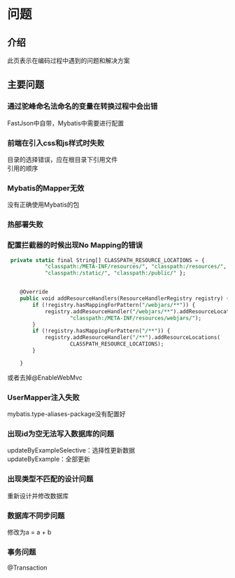 # 问题
## 介绍
此页表示在编码过程中遇到的问题和解决方案
## 主要问题
### 通过驼峰命名法命名的变量在转换过程中会出错
FastJson中自带，Mybatis中需要进行配置
### 前端在引入css和js样式时失败
目录的选择错误，应在根目录下引用文件  
引用的顺序
### Mybatis的Mapper无效
没有正确使用Mybatis的包
### 热部署失败
### 配置拦截器的时候出现No Mapping的错误
```sql
 private static final String[] CLASSPATH_RESOURCE_LOCATIONS = {
            "classpath:/META-INF/resources/", "classpath:/resources/",
            "classpath:/static/", "classpath:/public/" };


    @Override
    public void addResourceHandlers(ResourceHandlerRegistry registry) {
        if (!registry.hasMappingForPattern("/webjars/**")) {
            registry.addResourceHandler("/webjars/**").addResourceLocations(
                    "classpath:/META-INF/resources/webjars/");
        }
        if (!registry.hasMappingForPattern("/**")) {
            registry.addResourceHandler("/**").addResourceLocations(
                    CLASSPATH_RESOURCE_LOCATIONS);
        }

    }

```
或者去掉@EnableWebMvc
### UserMapper注入失败
mybatis.type-aliases-package没有配置好
### 出现id为空无法写入数据库的问题
updateByExampleSelective：选择性更新数据<br>
updateByExample：全部更新
### 出现类型不匹配的设计问题
重新设计并修改数据库
### 数据库不同步问题
修改为a = a + b
### 事务问题
@Transaction
###